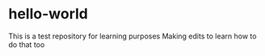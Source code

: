 # hello-world
This is a test repository for learning purposes
Making edits to learn how to do that too
